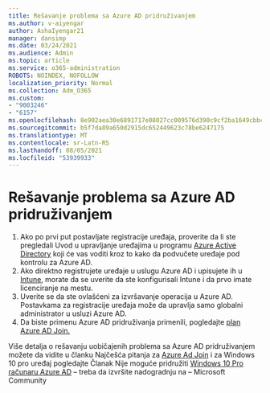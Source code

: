 ```yaml
---
title: Rešavanje problema sa Azure AD pridruživanjem
ms.author: v-aiyengar
author: AshaIyengar21
manager: dansimp
ms.date: 03/24/2021
ms.audience: Admin
ms.topic: article
ms.service: o365-administration
ROBOTS: NOINDEX, NOFOLLOW
localization_priority: Normal
ms.collection: Adm_O365
ms.custom:
- "9003246"
- "6157"
ms.openlocfilehash: 8e902aea30e6891717e08027cc009576d390c9cf2ba1649cbbc68d64883937f8
ms.sourcegitcommit: b5f7da89a650d2915dc652449623c78be6247175
ms.translationtype: MT
ms.contentlocale: sr-Latn-RS
ms.lasthandoff: 08/05/2021
ms.locfileid: "53939933"
---
```

# <a name="troubleshoot-azure-ad-join-issues"></a>Rešavanje problema sa Azure AD pridruživanjem

1. Ako po prvi put postavljate registracije uređaja, proverite da li ste pregledali Uvod u upravljanje uređajima u programu [Azure Active Directory](https://docs.microsoft.com/azure/active-directory/devices/overview) koji će vas voditi kroz to kako da podvučete uređaje pod kontrolu za Azure AD. 
1. Ako direktno registrujete uređaje u uslugu Azure AD i upisujete ih u [Intune,](https://docs.microsoft.com/mem/intune/enrollment/device-enrollment) morate [](https://docs.microsoft.com/mem/intune/fundamentals/licenses-assign) da se uverite da ste konfigurisali Intune i da prvo imate licenciranje na mestu.
1. Uverite se da ste ovlašćeni za izvršavanje operacija u Azure AD. Postavkama za registracije uređaja može da upravlja samo globalni administrator u usluzi Azure AD.
1. Da biste primenu Azure AD pridruživanja primenili, pogledajte [plan Azure AD Join.](https://docs.microsoft.com/azure/active-directory/devices/azureadjoin-plan)

Više detalja o rešavanju uobičajenih problema sa Azure AD pridruživanjem možete da vidite u članku Najčešća pitanja za [Azure Ad Join](https://docs.microsoft.com/azure/active-directory/devices/faq#azure-ad-join-faq) i za Windows 10 pro uređaj pogledajte Članak Nije moguće pridružiti [Windows 10 Pro računaru Azure AD](https://answers.microsoft.com/en-us/msoffice/forum/msoffice_install-mso_win10-mso_365hp/unable-to-join-windows-10-pro-machine-to-azure-ad/abb1ca7d-b317-45ec-a628-e1c10eae2900) – treba da izvršite nadogradnju na – Microsoft Community
